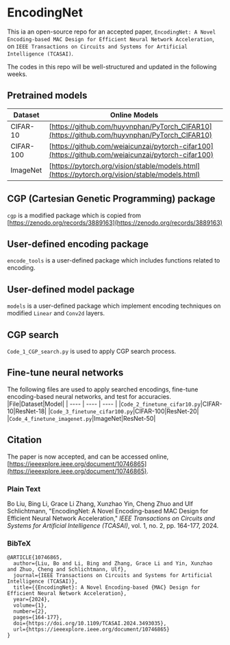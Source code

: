 # EncodingNet
This ia an open-source repo for an accepted paper, `EncodingNet: A Novel Encoding-based MAC Design for Efficient Neural Network Acceleration`, on `IEEE Transactions on Circuits and Systems for Artificial Intelligence (TCASAI)`. 

The codes in this repo will be well-structured and updated in the following weeks.

## Pretrained models
|  Dataset   | Online Models  |
|  ----  | ----  |
| CIFAR-10  | [https://github.com/huyvnphan/PyTorch_CIFAR10](https://github.com/huyvnphan/PyTorch_CIFAR10) |
| CIFAR-100  | [https://github.com/weiaicunzai/pytorch-cifar100](https://github.com/weiaicunzai/pytorch-cifar100) |
| ImageNet | [https://pytorch.org/vision/stable/models.html](https://pytorch.org/vision/stable/models.html)    |

## CGP (Cartesian Genetic Programming) package
`cgp` is a modified package which is copied from [https://zenodo.org/records/3889163](https://zenodo.org/records/3889163)

## User-defined encoding package
`encode_tools` is a user-defined package which includes functions related to encoding.

## User-defined model package
`models` is a user-defined package which implement encoding techniques on modified `Linear` and `Conv2d` layers.

## CGP search
`Code_1_CGP_search.py` is used to apply CGP search process.

## Fine-tune neural networks
The following files are used to apply searched encodings, fine-tune encoding-based neural networks, and test for accuracies. 
|File|Dataset|Model|
| ---- | ---- | ---- |
|`Code_2_finetune_cifar10.py`|CIFAR-10|ResNet-18|
|`Code_3_finetune_cifar100.py`|CIFAR-100|ResNet-20|
|`Code_4_finetune_imagenet.py`|ImageNet|ResNet-50|

<!--
## Verilog code
An example Verilog code of one column in 64×64 MAC array is shown in `/verilog/PE_colunm_Bo_64.v`. 
### Systolic array, exact multiplier, exact adder

![trad-exact-mul-exact-add](/verilog/trad/exact-mul-exact-add.svg)

<div id="mm" class="msgbox"><pre><span class="msg_none">Running Icarus Verilog simulator...</span>
<span class="msg_none">VCD info: dumping is suppressed.</span>
<span class="msg_none">a_left * w_in + sum_in =    1 *    1 +      2 =      3, sum_out =      3 (00003 at 15 ps)</span>
<span class="msg_none">a_left * w_in + sum_in =   -2 *    1 +     -3 =     -5, sum_out =     -5 (1fffb at 25 ps)</span>
<span class="msg_none">a_left * w_in + sum_in =    3 *    1 +     -4 =     -1, sum_out =     -1 (1ffff at 35 ps)</span>
<span class="msg_none">a_left * w_in + sum_in =   -4 *    1 +      5 =      1, sum_out =      1 (00001 at 45 ps)</span>
<span class="msg_none">a_left * w_in + sum_in =    1 *   -1 +      2 =      1, sum_out =      1 (00001 at 65 ps)</span>
<span class="msg_none">a_left * w_in + sum_in =   -2 *   -1 +     -3 =     -1, sum_out =     -1 (1ffff at 75 ps)</span>
<span class="msg_none">a_left * w_in + sum_in =    3 *   -1 +     -4 =     -7, sum_out =     -7 (1fff9 at 85 ps)</span>
<span class="msg_none">a_left * w_in + sum_in =   -4 *   -1 +      5 =      9, sum_out =      9 (00009 at 95 ps)</span>
<span class="msg_hint">Hint: Total mismatched samples is 0 out of 0 samples</span>
<span class="msg_none"></span>
<span class="msg_none">Simulation finished at 100 ps</span>
<span class="msg_none">Mismatches: 0 in 0 samples</span>
<span class="msg_none"></span></pre></div>
-->

## Citation

The paper is now accepted, and can be accessed online, [https://ieeexplore.ieee.org/document/10746865](https://ieeexplore.ieee.org/document/10746865).


### Plain Text

Bo Liu, Bing Li, Grace Li Zhang, Xunzhao Yin, Cheng Zhuo and Ulf Schlichtmann, "EncodingNet: A Novel Encoding-based MAC Design for Efficient Neural Network Acceleration," _IEEE Transactions on Circuits and Systems for Artificial Intelligence (TCASAI)_, vol. 1, no. 2, pp. 164-177, 2024.


### BibTeX
```
@ARTICLE{10746865,
  author={Liu, Bo and Li, Bing and Zhang, Grace Li and Yin, Xunzhao and Zhuo, Cheng and Schlichtmann, Ulf},
  journal={IEEE Transactions on Circuits and Systems for Artificial Intelligence (TCASAI)}, 
  title={{EncodingNet}: A Novel Encoding-based {MAC} Design for Efficient Neural Network Acceleration}, 
  year={2024},
  volume={1},
  number={2},
  pages={164-177},
  doi={https://doi.org/10.1109/TCASAI.2024.3493035},
  url={https://ieeexplore.ieee.org/document/10746865}
}
```

